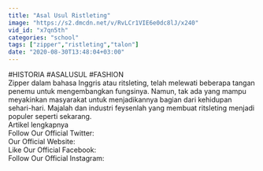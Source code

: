```yaml
---
title: "Asal Usul Ristleting"
image: "https://s2.dmcdn.net/v/RvLCr1VIE6e0dc8lJ/x240"
vid_id: "x7qn5th"
categories: "school"
tags: ["zipper","ristleting","talon"]
date: "2020-08-30T13:48:04+03:00"
---
```

#HISTORIA #ASALUSUL #FASHION  <br>Zipper dalam bahasa Inggris atau ritsleting, telah melewati beberapa tangan penemu untuk mengembangkan fungsinya. Namun, tak ada yang mampu meyakinkan masyarakat untuk menjadikannya bagian dari kehidupan sehari-hari. Majalah dan industri feysenlah yang membuat ritsleting menjadi populer seperti sekarang.  <br>Artikel lengkapnya   <br>Follow Our Official Twitter:   <br>Our Official Website:   <br>Like Our Official Facebook:   <br>Follow Our Official Instagram:   <br>

